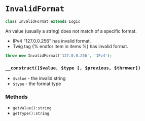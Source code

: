 # `InvalidFormat`

```php
class InvalidFormat extends Logic
```

An value (usually a string) does not match of a specific format.

* IPv4 "127.0.0.256" has invalid format.
* Twig tag {% endfor item in items %} has invalid format.

```php
throw new InvalidFormat('127.0.0.256', 'IPv4');
```

### `__construct([$value, $type [, $previous, $thrower])`

 * `$value` - the invalid string
 * `$type` - the format type

### Methods

 * `getValue():string`
 * `getType():string`
